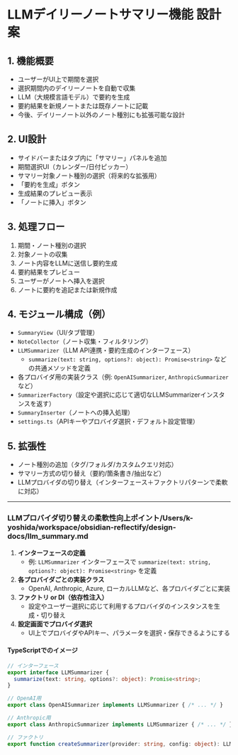 # LLMデイリーノートサマリー機能 設計案

## 1. 機能概要

- ユーザーがUI上で期間を選択
- 選択期間内のデイリーノートを自動で収集
- LLM（大規模言語モデル）で要約を生成
- 要約結果を新規ノートまたは既存ノートに記載
- 今後、デイリーノート以外のノート種別にも拡張可能な設計

## 2. UI設計

- サイドバーまたはタブ内に「サマリー」パネルを追加
- 期間選択UI（カレンダー/日付ピッカー）
- サマリー対象ノート種別の選択（将来的な拡張用）
- 「要約を生成」ボタン
- 生成結果のプレビュー表示
- 「ノートに挿入」ボタン

## 3. 処理フロー

1. 期間・ノート種別の選択
2. 対象ノートの収集
3. ノート内容をLLMに送信し要約生成
4. 要約結果をプレビュー
5. ユーザーがノートへ挿入を選択
6. ノートに要約を追記または新規作成

## 4. モジュール構成（例）

- `SummaryView`（UI/タブ管理）
- `NoteCollector`（ノート収集・フィルタリング）
- `LLMSummarizer`（LLM API連携・要約生成のインターフェース）
  - `summarize(text: string, options?: object): Promise<string>` などの共通メソッドを定義
- 各プロバイダ用の実装クラス（例: `OpenAISummarizer`, `AnthropicSummarizer` など）
- `SummarizerFactory`（設定や選択に応じて適切なLLMSummarizerインスタンスを返す）
- `SummaryInserter`（ノートへの挿入処理）
- `settings.ts`（APIキーやプロバイダ選択・デフォルト設定管理）

## 5. 拡張性

- ノート種別の追加（タグ/フォルダ/カスタムクエリ対応）
- サマリー方式の切り替え（要約/箇条書き/抽出など）
- LLMプロバイダの切り替え（インターフェース＋ファクトリパターンで柔軟に対応）

---

### LLMプロバイダ切り替えの柔軟性向上ポイント/Users/k-yoshida/workspace/obsidian-reflectify/design-docs/llm_summary.md

1. **インターフェースの定義**
    - 例: `LLMSummarizer` インターフェースで `summarize(text: string, options?: object): Promise<string>` を定義
2. **各プロバイダごとの実装クラス**
    - OpenAI, Anthropic, Azure, ローカルLLMなど、各プロバイダごとに実装
3. **ファクトリ or DI（依存性注入）**
    - 設定やユーザー選択に応じて利用するプロバイダのインスタンスを生成・切り替え
4. **設定画面でプロバイダ選択**
    - UI上でプロバイダやAPIキー、パラメータを選択・保存できるようにする

#### TypeScriptでのイメージ

```ts
// インターフェース
export interface LLMSummarizer {
  summarize(text: string, options?: object): Promise<string>;
}

// OpenAI用
export class OpenAISummarizer implements LLMSummarizer { /* ... */ }

// Anthropic用
export class AnthropicSummarizer implements LLMSummarizer { /* ... */ }

// ファクトリ
export function createSummarizer(provider: string, config: object): LLMSummarizer { /* ... */ }
```
